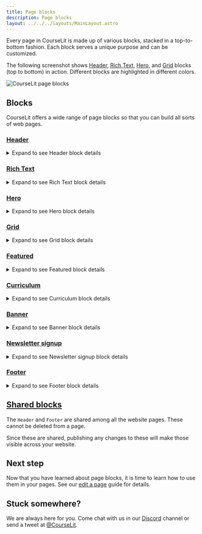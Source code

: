```yaml
---
title: Page blocks
description: Page blocks
layout: ../../../layouts/MainLayout.astro
---
```


Every page in CourseLit is made up of various blocks, stacked in a top-to-bottom fashion. Each block serves a unique purpose and can be customized.

The following screenshot shows [Header](/en/pages/header), [Rich Text](/en/pages/banner), [Hero](/en/pages/content), and [Grid](/en/pages/grid) blocks (top to bottom) in action. Different blocks are highlighted in different colors.

![CourseLit page blocks](/assets/pages/page-builder-blocks.png)

## Blocks

CourseLit offers a wide range of page blocks so that you can build all sorts of web pages.

### [Header](#header)

<details>
<summary>Expand to see Header block details</summary>

> This is a [shared block](#shared-blocks). All published changes to this block impact all pages on your website.

The header block serves as the header of a page. It is used for housing the site's navigation, etc. This block cannot be deleted from a page.

#### Adding links

You can add navigation links by following the steps below.

1. Click on the header block to reveal its settings side pane.
2. Click on the `Add new link` button in the `Links` section. This will add a new `Link` item as shown below.
   ![Header add link](/assets/pages/header-link-add.png)

You will also see the newly added link on the header itself.

3. Click on the pencil icon against the newly added link to edit it as shown above.
4. Change the label (displayed as text on the header block) and the URL (where the user should be taken upon clicking the label on the header) and click `Done` to save.
   ![Header edit link](/assets/pages/header-edit-link.png)
   </details>

### [Rich Text](#rich-text)

<details>
<summary>Expand to see Rich Text block details</summary>

The rich text block can be used to add text blocks containing elements like hyperlinks, etc.

#### Making text bold/italic/underline

1. Select the text.
2. To make the selected text bold, press <kbd>Ctrl+B</kbd>; to make it italic, press <kbd>Ctrl+I</kbd>; and for underline, press <kbd>Ctrl+U</kbd>.

You can also use the floating controls to do the same as shown below.

![Stylised text](/assets/pages/rich-text-styling.gif)

#### Creating hyperlinks

1. Select the text.
    > Double-clicking the text to select won't work due to a bug. We are working on it.
2. Click on the floating `link` button to reveal a popup text input.
3. In the popup text input, enter the URL as shown below.
   ![Create a hyperlink in rich text block](/assets/pages/rich-text-create-hyperlink.gif)
   </details>

### [Hero](#hero)

<details>
<summary>Expand to see Hero block details</summary>

A hero section of a web page is the section that immediately appears on screen, just under the header. The hero block helps you put the information front and center.

You can add text, rich text, images, and a call-to-action (CTA) button to the hero block.

Following is how it looks on a page.

![Hero block](/assets/pages/hero-block.png)

#### Customizing the call-to-action button

1. Click on the hero block to reveal its settings.
2. Scroll to the `Call to action` section.

![Hero block CTA](/assets/pages/hero-block-cta.png)

3. In the button text field, add the text that will be visible on the button.
4. In the button action, enter the URL the user should be taken to upon clicking.
   a. If the URL is from your own school, use its relative form, i.e., `/courses`.
   b. If the URL is from some external website, use the absolute (complete) URL, i.e., `https://website.com/courses`.
   </details>

### [Grid](#grid)

<details>
<summary>Expand to see Grid block details</summary>

A grid block comes in handy when you want to show some sort of list, for example, features list or advantages, etc. The list gets displayed in the grid format as shown below.

![Grid block](/assets/pages/grid-block.png)

#### Add an item

1. Click on the grid block to reveal its settings.
2. Scroll down to the `Items` section as shown below.

![Grid block items](/assets/pages/grid-block-items.png)

3. Click on the `Add new item` button as shown above. This will open up the item's editor.
4. Change the details as per your liking. See the [customizing the call-to-action button](#customizing-the-call-to-action-button) guide to check how to customize the item's call-to-action button. Once done, click on the `Done` button.

![Grid block edit item](/assets/pages/grid-add-item.png)

#### Delete an item

1. Click on the grid block to reveal its settings.
2. Scroll down to the `Items` section as shown below.

![Grid block items](/assets/pages/grid-block-items.png)

3. Click on the item you want to remove. This will open up the item's editor.
4. Click on the delete button to delete the item.
5. You will be taken back to the grid block's settings.

#### Customizing the call-to-action button

1. Click on the grid block to reveal its settings.
2. Scroll to the `Call to action` section.

![Grid block CTA](/assets/pages/grid-block-cta.png)

3. In the button text field, add the text that will be visible on the button.
4. In the button action, enter the URL the user should be taken to upon clicking.
   a. If the URL is from your own school, use its relative form, i.e., `/courses`.
   b. If the URL is from some external website, use the absolute (complete) URL, i.e., `https://website.com/courses`.
   </details>

### [Featured](#featured)

<details>
<summary>Expand to see Featured block details</summary>

If you want to show your other products on a page, the featured widget is the one to use.

Following is how it looks on a page.

![Featured block](/assets/pages/featured-block.png)

#### Add featured products on your page

1. Add the `Featured` block on your page. See here for how to [add blocks](/en/pages/edit#add-a-block) to a page.
2. Go to the products section and select the products from the dropdown list as shown below.

![Featured block](/assets/pages/featured.gif)

3. To delete an entry from the featured list, click on the delete button against the entry in the products section (also demonstrated in the above screengrab).
 </details>

### [Curriculum](#curriculum)

<details>
<summary>Expand to see Curriculum block details</summary>

> This block can only be added to the products' sales pages.

This block shows the content of your product, i.e., `Sections` and `Lessons` in your product. Using this, you can show the index of what your product offers.

Following is how it looks on a page.

![Curriculum block](/assets/pages/content-block.jpeg)

There are two sections with two lessons each in the product demonstrated above.

Your audience can directly click on the lessons to see them in the course viewer. The preview lessons are indicated distinctly so that your audience can easily check out the free parts of your product.

![Curriculum block preview](/assets/pages/content-block-preview.gif)

</details>

### [Banner](#banner)

<details>
<summary>Expand to see Banner block details</summary>

The banner block is the default block that shows the basic information about the page, i.e., on a sales page it shows the product's details like its title, description, featured image, and pricing, and on the homepage it shows your school's details like its name and subtitle.

#### Overriding details

By default, the banner block shows the details from your product or school depending upon which type of page it is displayed on.

These details, however, can be overridden at the block level. Following is how:

1. Click on the banner to reveal its settings.
2. Change the relevant details from the `Basic` section.

![Banner basic details](/assets/pages/banner-basic-details.png)

#### Creating a lead magnet

The banner block can also be used as a lead magnet form. The pricing of your product should be set to `Free email delivery`. Following are the steps:

##### Steps

1. Add the `Banner` block on your page (if not already present).

![Banner add](/assets/pages/add-banner.png)

2. In the banner's settings screen, scroll to the `Call to action` (aka CTA) section.
   ![Banner call to action](/assets/pages/banner-cta.png)

3. In the CTA section, put the asset link which you want to share with your audience in the `Success message` text box.
   ![Banner call to action download link](/assets/pages/banner-cta-download-link.png)

> Make sure the link you are sharing here is open to the public and can be easily accessed.

4. Publish the page.

Now, whenever your users enter their emails and press submit, they will see the text you entered in the `Success message` text box.

</details>

### [Newsletter signup](#newsletter-signup)

<details>
<summary>Expand to see Newsletter signup block details</summary>

Having a mailing list to sell directly to is a dream of every business, big or small. That's why CourseLit offers a dedicated block that lets you capture emails. It is also a [shared block](/en/pages/blocks#shared-page-blocks).

Following is how it looks on a page.

![Newsletter signup block](/assets/pages/newsletter-signup-block.png)

#### How it works

1. Your audience will enter their emails in the text box on the Newsletter signup block.
2. A user is created in your school.
3. The user is automatically signed up for your newsletter.
4. You can see the user in the `Users` section from the dashboard.

Following is an animation that shows the entire flow.

![Newsletter signup block working](/assets/pages/newsletter-signup-block-working.gif)

</details>

### [Footer](#footer)

<details>
<summary>Expand to see Footer block details</summary>

> This is a [shared block](#shared-blocks). All published changes to this block impact all pages on your website.

The footer block serves as the footer of a page. It is used for housing secondary but essential elements like links to terms and conditions, privacy policies, etc. This block **cannot be deleted** from a page.

#### Adding sections and links

1. Click on the footer block to reveal its settings.
2. In the `Sections` panel, you can:
    - Add new sections (up to 5 sections)
    - Rename sections
    - Add, edit, or delete links within each section
    - Reorder links using drag and drop

#### Customizing design

In the `Design` panel, you can customize:

- Title font size
- Maximum width
- Vertical padding
- Social media links (Facebook, Twitter, Instagram, LinkedIn, YouTube, Discord, GitHub)
  </details>

## [Shared blocks](#shared-blocks)

The `Header` and `Footer` are shared among all the website pages. These cannot be deleted from a page.

Since these are shared, publishing any changes to these will make those visible across your website.

## Next step

Now that you have learned about page blocks, it is time to learn how to use them in your pages. See our [edit a page](/en/pages/edit) guide for details.

## Stuck somewhere?

We are always here for you. Come chat with us in our <a href="https://discord.com/invite/GR4bQsN" target="_blank">Discord</a> channel or send a tweet at <a href="https://twitter.com/courselit" target="_blank">@CourseLit</a>.

